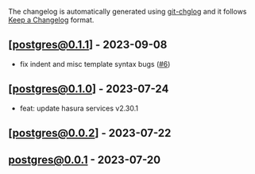 The changelog is automatically generated using [git-chglog](https://github.com/git-chglog/git-chglog) and it follows [Keep a Changelog](https://keepachangelog.com) format.


<a name="postgres@0.1.1"></a>
## [postgres@0.1.1] - 2023-09-08
- fix indent and misc template syntax bugs ([#6](https://github.com/hasura/helm-charts/issues/6))

<a name="postgres@0.1.0"></a>
## [postgres@0.1.0] - 2023-07-24
- feat: update hasura services v2.30.1

<a name="postgres@0.0.2"></a>
## [postgres@0.0.2] - 2023-07-22

<a name="postgres@0.0.1"></a>
## postgres@0.0.1 - 2023-07-20
